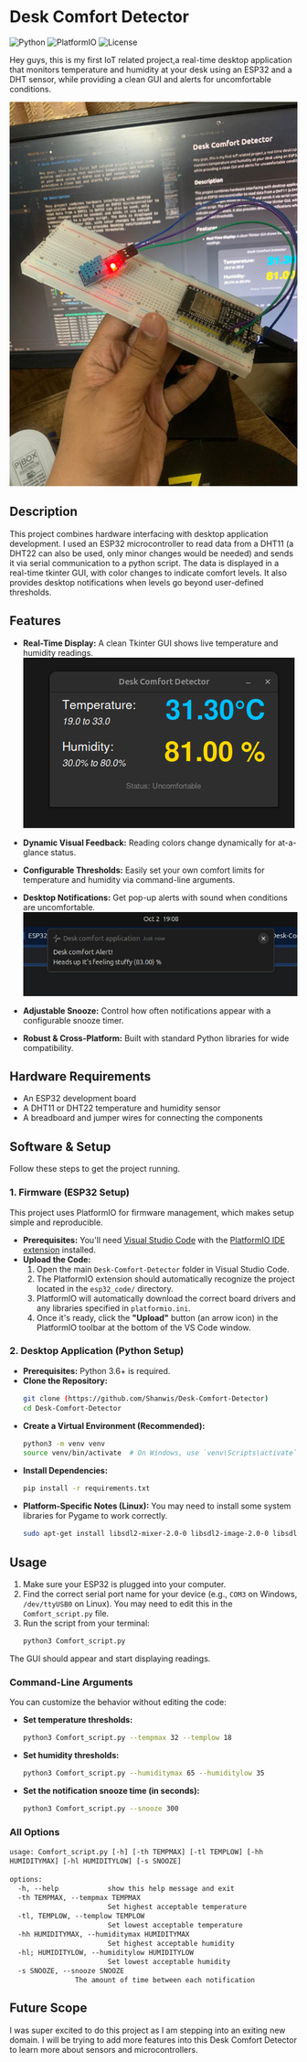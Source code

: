 # Desk Comfort Detector
![Python](https://img.shields.io/badge/python-3.6+-blue.svg)
![PlatformIO](https://img.shields.io/badge/PlatformIO-ESP32-orange.svg)
![License](https://img.shields.io/badge/license-MIT-green.svg)

Hey guys, this is my first IoT related project,a real-time desktop application that monitors temperature and humidity at your desk using an ESP32 and a DHT sensor, while providing a clean GUI and alerts for uncomfortable conditions.

![Components](./Screenshots/Components.jpeg)

## Description

This project combines hardware interfacing with desktop application development. I used an ESP32 microcontroller to read data from a DHT11 (a DHT22 can also be used, only minor changes would be needed) and sends it via serial communication to a python script. The data is displayed in a real-time tkinter GUI, with color changes to indicate comfort levels. It also provides desktop notifications when levels go beyond user-defined thresholds.

## Features

* **Real-Time Display:** A clean Tkinter GUI shows live temperature and humidity readings.
![GUI](./Screenshots/GUI.png)

* **Dynamic Visual Feedback:** Reading colors change dynamically for at-a-glance status.
* **Configurable Thresholds:** Easily set your own comfort limits for temperature and humidity via command-line arguments.
* **Desktop Notifications:** Get pop-up alerts with sound when conditions are uncomfortable.
![GUI](./Screenshots/Notification.png)

* **Adjustable Snooze:** Control how often notifications appear with a configurable snooze timer.
* **Robust & Cross-Platform:** Built with standard Python libraries for wide compatibility.

## Hardware Requirements

* An ESP32 development board
* A DHT11 or DHT22 temperature and humidity sensor
* A breadboard and jumper wires for connecting the components

## Software & Setup

Follow these steps to get the project running.

### 1. Firmware (ESP32 Setup)

This project uses PlatformIO for firmware management, which makes setup simple and reproducible.

* **Prerequisites:** You'll need [Visual Studio Code](https://code.visualstudio.com/) with the [PlatformIO IDE extension](https://platformio.org/install/ide?install=vscode) installed.
* **Upload the Code:**
    1.  Open the main `Desk-Comfort-Detector` folder in Visual Studio Code.
    2.  The PlatformIO extension should automatically recognize the project located in the `esp32_code/` directory.
    3.  PlatformIO will automatically download the correct board drivers and any libraries specified in `platformio.ini`.
    4.  Once it's ready, click the **"Upload"** button (an arrow icon) in the PlatformIO toolbar at the bottom of the VS Code window.

### 2. Desktop Application (Python Setup)

* **Prerequisites:** Python 3.6+ is required.
* **Clone the Repository:**
    ```bash
    git clone (https://github.com/Shanwis/Desk-Comfort-Detector)
    cd Desk-Comfort-Detector
    ```
* **Create a Virtual Environment (Recommended):**
    ```bash
    python3 -m venv venv
    source venv/bin/activate  # On Windows, use `venv\Scripts\activate`
    ```
* **Install Dependencies:**
    ```bash
    pip install -r requirements.txt
    ```
* **Platform-Specific Notes (Linux):** You may need to install some system libraries for Pygame to work correctly.
    ```bash
    sudo apt-get install libsdl2-mixer-2.0-0 libsdl2-image-2.0-0 libsdl2-2.0-0
    ```

## Usage

1.  Make sure your ESP32 is plugged into your computer.
2.  Find the correct serial port name for your device (e.g., `COM3` on Windows, `/dev/ttyUSB0` on Linux). You may need to edit this in the `Comfort_script.py` file.
3.  Run the script from your terminal:
    ```bash
    python3 Comfort_script.py
    ```
The GUI should appear and start displaying readings.

### Command-Line Arguments

You can customize the behavior without editing the code:

* **Set temperature thresholds:**
    ```bash
    python3 Comfort_script.py --tempmax 32 --templow 18
    ```
* **Set humidity thresholds:**
    ```bash
    python3 Comfort_script.py --humiditymax 65 --humiditylow 35
    ```
* **Set the notification snooze time (in seconds):**
    ```bash
    python3 Comfort_script.py --snooze 300
    ```
### All Options

```
usage: Comfort_script.py [-h] [-th TEMPMAX] [-tl TEMPLOW] [-hh HUMIDITYMAX] [-hl HUMIDITYLOW] [-s SNOOZE]

options:
  -h, --help            show this help message and exit
  -th TEMPMAX, --tempmax TEMPMAX  
                        Set highest acceptable temperature
  -tl, TEMPLOW, --templow TEMPLOW 
                        Set lowest acceptable temperature
  -hh HUMIDITYMAX, --humiditymax HUMIDITYMAX 
                        Set highest acceptable humidity
  -hl; HUMIDITYLOW, --humiditylow HUMIDITYLOW 
                        Set lowest acceptable humidity
  -s SNOOZE, --snooze SNOOZE 
                The amount of time between each notification
```

## Future Scope
I was super excited to do this project as I am stepping into an exiting new domain. I will be trying to add more features into this Desk Comfort Detector to learn more about sensors and microcontrollers.